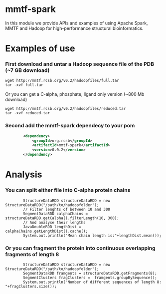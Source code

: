 # mmtf-spark
In this module we provide APIs and  examples of using Apache Spark, MMTF and Hadoop for high-performance structural bioinformatics.

# Examples of use
### First download and untar a Hadoop sequence file of the PDB (~7 GB download) 
```
wget http://mmtf.rcsb.org/v0.2/hadoopfiles/full.tar
tar -xvf full.tar
```
Or you can get a C-alpha, phosphate, ligand only version (~800 Mb download)
```
wget http://mmtf.rcsb.org/v0.2/hadoopfiles/reduced.tar
tar -xvf reduced.tar
```
### Second add the mmtf-spark dependecy to your pom

```xml
		<dependency>
			<groupId>org.rcsb</groupId>
			<artifactId>mmtf-spark</artifactId>
			<version>0.0.2</version>
		</dependency>
```


# Analysis
### You can split either file into C-alpha protein chains
```
		StructureDataRDD structureDataRDD = new StructureDataRDD("/path/to/hadoopfolder");
		// Filter lenghts of between 10 and 300
		SegmentDataRDD calphaChains = structureDataRDD.getCalpha().filterLength(10, 300);
		// And analyse their lengths
		JavaDoubleRDD lengthDist = calphaChains.getLengthDist().cache();
		System.out.println("Mean chain length is:"+lengthDist.mean());
```

### Or you can fragment the protein into continuous overlapping fragments of length 8 
```
		StructureDataRDD structureDataRDD = new StructureDataRDD("/path/to/hadoopfolder");
		SegmentDataRDD framgents = structureDataRDD.getFragments(8);
		SegmentClusters fragClusters =  framgents.groupBySequence();
		System.out.println("Number of different sequences of length 8: "+fragClusters.size());
```
